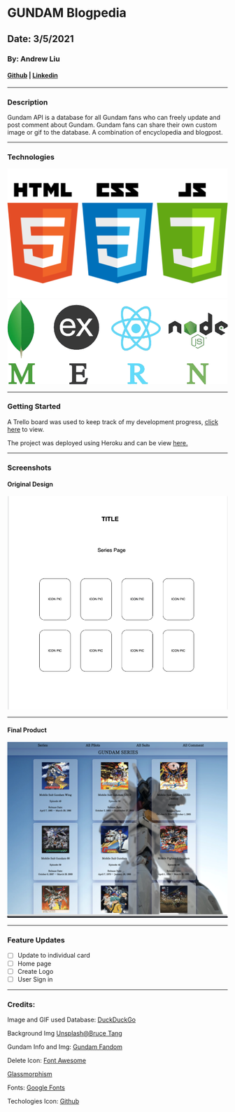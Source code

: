 # GUNDAM Blogpedia

## Date: 3/5/2021 

### By: Andrew Liu 
#### [Github](https://github.com/andrewliu1988) | [Linkedin](https://www.linkedin.com/in/andrewliu1988/)


***

### **Description**

Gundam API is a database for all Gundam fans who can freely update and post comment about Gundam. Gundam fans can share their own custom image or gif to the database.
A combination of encyclopedia and blogpost.  


***

### **Technologies**

![HTML, CSS, Javascript](images/Coding%20Icon.png)
![Mangoose/MongoDB, Express, React, Node ](images/banner.png)

***


### **Getting Started**

A Trello board was used to keep track of my development progress, [click here](https://trello.com/b/t2PlVjDY/gundama-api) to view.

The project was deployed using Heroku and can be view [here.]()


***

### **Screenshots**

#### Original Design

![Starting Concept](images/Screen%20Shot%202021-03-05%20at%2011.13.56%20AM.png)

***

#### Final Product
![HOMEPAGE](images/Screen%20Shot%202021-03-05%20at%202.25.13%20PM.png) 

***

### **Feature Updates**

- [ ] Update to individual card
- [ ] Home page
- [ ] Create Logo
- [ ] User Sign in 

***

### Credits: 

Image and GIF used Database: [DuckDuckGo](https://duckduckgo.com/)

Background Img [Unsplash@Bruce Tang](https://unsplash.com/photos/nKO_1QyFh9o) 

Gundam Info and Img: [Gundam Fandom](https://gundam.fandom.com/wiki/The_Gundam_Wiki)

Delete Icon: [Font Awesome](https://fontawesome.com/v4.7.0/icons/)

[Glassmorphism](https://glassmorphism.com/)

Fonts: [Google Fonts](https://fonts.google.com/specimen/Shippori+Mincho+B1?subset=japanese&preview.text=%E5%BD%BC%E3%82%89%E3%81%AE%E6%A9%9F%E5%99%A8%E3%82%84%E8%A3%85%E7%BD%AE%E3%81%AF%E3%81%99%E3%81%B9%E3%81%A6%E7%94%9F%E5%91%BD%E4%BD%93%E3%81%A0%E3%80%82&preview.text_type=custom)

Techologies Icon: [Github](https://github.com/SEI-R-1-25/u2_project_prompt)

